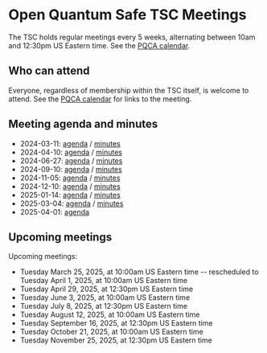 # Open Quantum Safe TSC Meetings

The TSC holds regular meetings every 5 weeks, alternating between 10am and 12:30pm US Eastern time.  See the [PQCA calendar](https://pqca.org/calendar/).

## Who can attend

Everyone, regardless of membership within the TSC itself, is welcome to attend. See the [PQCA calendar](https://pqca.org/calendar/) for links to the meeting.

## Meeting agenda and minutes

- 2024-03-11: [agenda](2024-03-11/agenda.md) / [minutes](2024-03-11/minutes.md)
- 2024-04-10: [agenda](2024-04-10/agenda.md) / [minutes](2024-04-10/minutes.md)
- 2024-06-27: [agenda](2024-06-27/agenda.md) / [minutes](2024-06-27/minutes.md)
- 2024-09-10: [agenda](2024-09-10/agenda.md) / [minutes](2024-09-10/minutes.md)
- 2024-11-05: [agenda](2024-11-05/agenda.md) / [minutes](2024-11-05/minutes.md)
- 2024-12-10: [agenda](2024-12-10/agenda.md) / [minutes](2024-12-10/minutes)
- 2025-01-14: [agenda](2025-01-14/agenda.md) / [minutes](2025-01-14/minutes.md)
- 2025-03-04: [agenda](2025-03-04/agenda.md) / [minutes](2025-03-04/minutes.md)
- 2025-04-01: [agenda](2025-04-01/agenda.md)

## Upcoming meetings

Upcoming meetings:

- Tuesday March 25, 2025, at 10:00am US Eastern time -- rescheduled to Tuesday April 1, 2025, at 10:00am US Eastern time
- Tuesday April 29, 2025, at 12:30pm US Eastern time
- Tuesday June 3, 2025, at 10:00am US Eastern time
- Tuesday July 8, 2025, at 12:30pm US Eastern time
- Tuesday August 12, 2025, at 10:00am US Eastern time
- Tuesday September 16, 2025, at 12:30pm US Eastern time
- Tuesday October 21, 2025, at 10:00am US Eastern time
- Tuesday November 25, 2025, at 12:30pm US Eastern time
